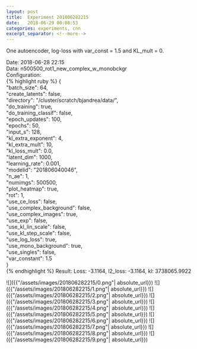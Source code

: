```yaml
---
layout: post
title:  Experiment 201806282215
date:   2018-06-29 00:08:53
categories: experiments, cnn
excerpt_separator: <!--more-->
---
```

One autoencoder, log-loss with var_const = 1.5 and KL_mult = 0.  

 <!--more-->
Date: 2018-06-28 22:15  
Data: n500500_rot1_new_complex_w_monobckgr  
Configuration:   
{% highlight ruby %}
{  
    "batch_size": 64,   
    "create_latents": false,   
    "directory": "/cluster/scratch/bjandrea/data/",   
    "do_training": true,   
    "do_training_classif": false,   
    "epoch_updates": 100,   
    "epochs": 50,   
    "input_s": 128,   
    "kl_extra_exponent": 4,   
    "kl_extra_mult": 10,   
    "kl_loss_mult": 0.0,   
    "latent_dim": 1000,   
    "learning_rate": 0.001,   
    "modelid": "201806040046",   
    "n_ae": 1,   
    "numimgs": 500500,   
    "plot_heatmap": true,   
    "rot": 1,   
    "use_ce_loss": false,   
    "use_complex_background": false,   
    "use_complex_images": true,   
    "use_exp": false,   
    "use_kl_lin_scale": false,   
    "use_kl_step_scale": false,   
    "use_log_loss": true,   
    "use_mono_background": true,   
    "use_singles": false,   
    "var_constant": 1.5  
}  
{% endhighlight %}
Result: Loss: -3.1164, l2_loss: -3.1164, kl: 3738065.9922  

![]({{"/assets/images/201806282215/0.png"| absolute_url}})
![]({{"/assets/images/201806282215/1.png"| absolute_url}})
![]({{"/assets/images/201806282215/2.png"| absolute_url}})
![]({{"/assets/images/201806282215/3.png"| absolute_url}})
![]({{"/assets/images/201806282215/4.png"| absolute_url}})
![]({{"/assets/images/201806282215/5.png"| absolute_url}})
![]({{"/assets/images/201806282215/6.png"| absolute_url}})
![]({{"/assets/images/201806282215/7.png"| absolute_url}})
![]({{"/assets/images/201806282215/8.png"| absolute_url}})
![]({{"/assets/images/201806282215/9.png"| absolute_url}})

